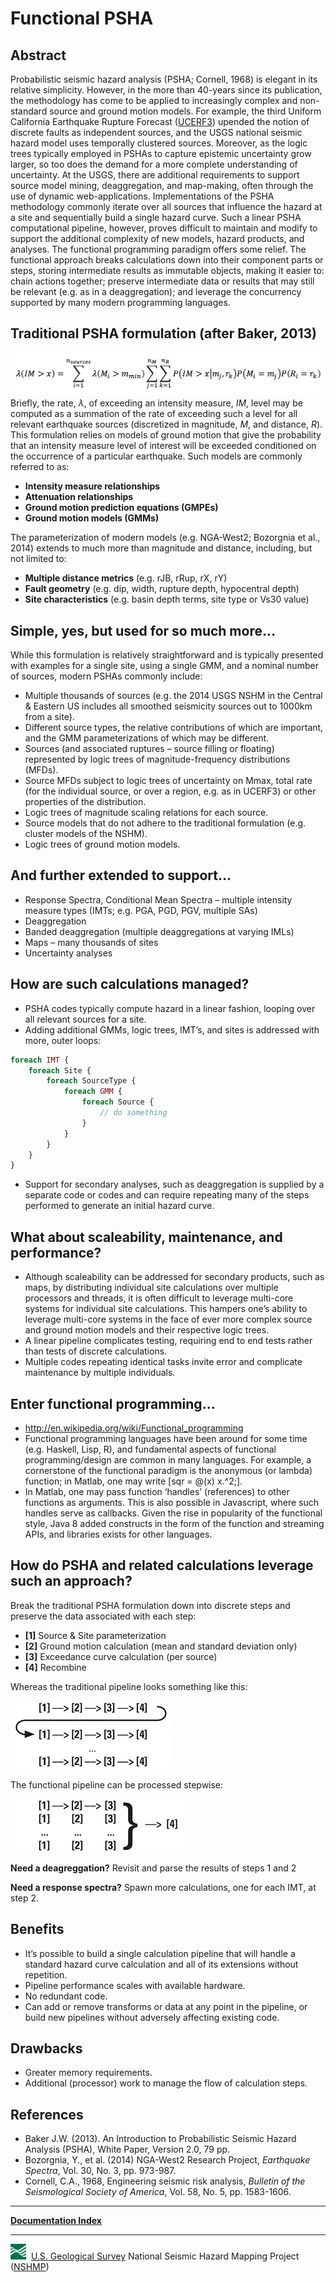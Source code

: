 # Functional PSHA

## Abstract

Probabilistic seismic hazard analysis (PSHA; Cornell, 1968) is elegant in its relative simplicity.
However, in the more than 40-years since its publication, the methodology has come to be applied
to increasingly complex and non-standard source and ground motion models. For example, the third
Uniform California Earthquake Rupture Forecast ([UCERF3](http://pubs.usgs.gov/of/2013/1165/))
upended the notion of discrete faults as independent sources, and the USGS national seismic hazard
model uses temporally clustered sources. Moreover, as the logic trees typically employed in PSHAs
to capture epistemic uncertainty grow larger, so too does the demand for a more complete
understanding of uncertainty. At the USGS, there are additional requirements to support source
model mining, deaggregation, and map-making, often through the use of dynamic web-applications.
Implementations of the PSHA methodology commonly iterate over all sources that influence the
hazard at a site and sequentially build a single hazard curve. Such a linear PSHA computational
pipeline, however, proves difficult to maintain and modify to support the additional complexity of
new models, hazard products, and analyses. The functional programming paradigm offers some relief.
The functional approach breaks calculations down into their component parts or steps, storing
intermediate results as immutable objects, making it easier to: chain actions together; preserve
intermediate data or results that may still be relevant (e.g. as in a deaggregation); and leverage
the concurrency supported by many modern programming languages.

## Traditional PSHA formulation (after Baker, 2013)

![image](images/psha-formula.png "PSHA formulation of Baker (2013)")
Briefly, the rate, *λ*, of exceeding an intensity measure, *IM*, level may be computed as a
summation of the rate of exceeding such a level for all relevant earthquake sources (discretized
in magnitude, *M*, and distance, *R*). This formulation relies on models of ground motion that
give the probability that an intensity measure level of interest will be exceeded conditioned on
the occurrence of a particular earthquake. Such models are commonly referred to as:

* __Intensity measure relationships__
* __Attenuation relationships__
* __Ground motion prediction equations (GMPEs)__
* __Ground motion models (GMMs)__

The parameterization of modern models (e.g. NGA-West2; Bozorgnia et al., 2014) extends to much
more than magnitude and distance, including, but not limited to:

* __Multiple distance metrics__ (e.g. rJB, rRup, rX, rY)
* __Fault geometry__ (e.g. dip, width, rupture depth, hypocentral depth)
* __Site characteristics__ (e.g. basin depth terms, site type or Vs30 value)

## Simple, yes, but used for so much more…

While this formulation is relatively straightforward and is typically presented with examples for
a single site, using a single GMM, and a nominal number of sources, modern PSHAs commonly include:

* Multiple thousands of sources (e.g. the 2014 USGS NSHM in the Central & Eastern US includes all
  smoothed seismicity sources out to 1000km from a site).
* Different source types, the relative contributions of which are important, and the GMM
  parameterizations of which may be different.
* Sources (and associated ruptures – source filling or floating) represented by logic trees of
  magnitude-frequency distributions (MFDs).
* Source MFDs subject to logic trees of uncertainty on Mmax, total rate (for the individual source,
  or over a region, e.g. as in UCERF3) or other properties of the distribution.
* Logic trees of magnitude scaling relations for each source.
* Source models that do not adhere to the traditional formulation (e.g. cluster models of the NSHM).
* Logic trees of ground motion models.

## And further extended to support…

* Response Spectra, Conditional Mean Spectra – multiple intensity measure types (IMTs; e.g. PGA,
  PGD, PGV, multiple SAs)
* Deaggregation
* Banded deaggregation (multiple deaggregations at varying IMLs)
* Maps – many thousands of sites
* Uncertainty analyses

## How are such calculations managed?

* PSHA codes typically compute hazard in a linear fashion, looping over all relevant sources for
  a site.
* Adding additional GMMs, logic trees, IMT’s, and sites is addressed with more, outer loops:

```PHP
foreach IMT {
    foreach Site {
        foreach SourceType {
            foreach GMM {
                foreach Source {
                    // do something
                }
            }
        }   
    }
}
```

* Support for secondary analyses, such as deaggregation is supplied by a separate code or codes
  and can require repeating many of the steps performed to generate an initial hazard curve.

## What about scaleability, maintenance, and performance?

* Although scaleability can be addressed for secondary products, such as maps, by distributing
  individual site calculations over multiple processors and threads, it is often difficult to
  leverage multi-core systems for individual site calculations. This hampers one’s ability to
  leverage multi-core systems in the face of ever more complex source and ground motion models and
  their respective logic trees.
* A linear pipeline complicates testing, requiring end to end tests rather than tests of discrete
  calculations.
* Multiple codes repeating identical tasks invite error and complicate maintenance by multiple
  individuals.

## Enter functional programming…

* <http://en.wikipedia.org/wiki/Functional_programming>
* Functional programming languages have been around for some time (e.g. Haskell, Lisp, R), and
  fundamental aspects of functional programming/design are common in many languages. For example,
  a cornerstone of the functional paradigm is the anonymous (or lambda) function; in Matlab, one
  may write [sqr = @(x) x.^2;].
* In Matlab, one may pass function ‘handles’ (references) to other functions as arguments. This
  is also possible in Javascript, where such handles serve as callbacks. Given the rise in
  popularity of the functional style, Java 8 added constructs in the form of the function
  and streaming APIs, and libraries exists for other languages.

## How do PSHA and related calculations leverage such an approach?

Break the traditional PSHA formulation down into discrete steps and preserve the data associated
with each step:

* **[1]** Source & Site parameterization
* **[2]** Ground motion calculation (mean and standard deviation only)
* **[3]** Exceedance curve calculation (per source)
* **[4]** Recombine

Whereas the traditional pipeline looks something like this:

![image](images/psha-linear.png "PSHA linear pipeline")

The functional pipeline can be processed stepwise:

![image](images/psha-functional.png "PSHA functional pipeline")

**Need a deagreggation?** Revisit and parse the results of steps 1 and 2

**Need a response spectra?** Spawn more calculations, one for each IMT, at step 2.

## Benefits

* It’s possible to build a single calculation pipeline that will handle a standard hazard curve
  calculation and all of its extensions without repetition.
* Pipeline performance scales with available hardware.
* No redundant code.
* Can add or remove transforms or data at any point in the pipeline, or build new pipelines
  without adversely affecting existing code.

## Drawbacks

* Greater memory requirements.
* Additional (processor) work to manage the flow of calculation steps.

## References

* Baker J.W. (2013). An Introduction to Probabilistic Seismic Hazard Analysis (PSHA), White Paper,
  Version 2.0, 79 pp.
* Bozorgnia, Y., et al. (2014) NGA-West2 Research Project, *Earthquake Spectra*, Vol. 30, No. 3,
  pp. 973-987.
* Cornell, C.A., 1968, Engineering seismic risk analysis, *Bulletin of the Seismological Society
  of America*, Vol. 58, No. 5, pp. 1583-1606.

---

[**Documentation Index**](../README.md)

---
![USGS logo](./images/usgs-icon.png) &nbsp;[U.S. Geological Survey](https://www.usgs.gov)
National Seismic Hazard Mapping Project ([NSHMP](https://earthquake.usgs.gov/hazards/))
